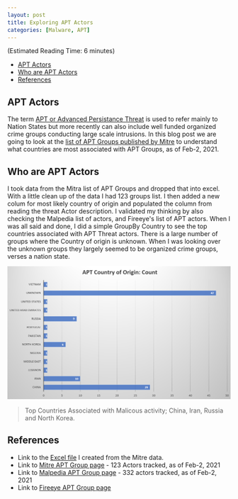 ```yaml
---
layout: post
title: Exploring APT Actors
categories: [Malware, APT]
---
```

(Estimated Reading Time: 6 minutes)

- [APT Actors](#apt-actors)
- [Who are APT Actors](#who-are-apt-actors)
- [References](#references)

## APT Actors

The term [APT or Advanced Persistance Threat](https://en.wikipedia.org/wiki/Advanced_persistent_threat) is used to refer mainly to Nation States but more recently can also include well funded organized crime groups conducting large scale intrusions. In this blog post we are going to look at the [list of APT Groups published by Mitre](https://attack.mitre.org/groups/) to understand what countries are most associated with APT Groups, as of Feb-2, 2021.  

## Who are APT Actors

I took data from the Mitra list of APT Groups and dropped that into excel. With a little clean up of the data I had 123 groups list. I then added a new colum for most likely country of origin and populated the column from reading the threat Actor description. I validated my thinking by also checking the Malpedia list of actors, and Fireeye's list of APT actors. When I was all said and done, I did a simple GroupBy Country to see the top countries associated with APT Threat actors. There is a large number of groups where the Country of origin is unknown. When I was looking over the unknown groups they largely seemed to be organized crime groups, verses a nation state.

![APT Actors](/images/apt_image.PNG)

> Top Countries Associated with Malicous activity; China, Iran, Russia and North Korea.  

## References
* Link to the [Excel file](/files/APT_Stats.xlsx) I created from the Mitre data. 
* Link to [Mitre APT Group page](https://attack.mitre.org/groups) - 123 Actors tracked, as of Feb-2, 2021
* Link to [Malpedia APT Group page](https://malpedia.caad.fkie.fraunhofer.de/actors) -  332 actors tracked, as of Feb-2, 2021
* Link to [Fireeye APT Group page](https://www.fireeye.com/current-threats/apt-groups.html)